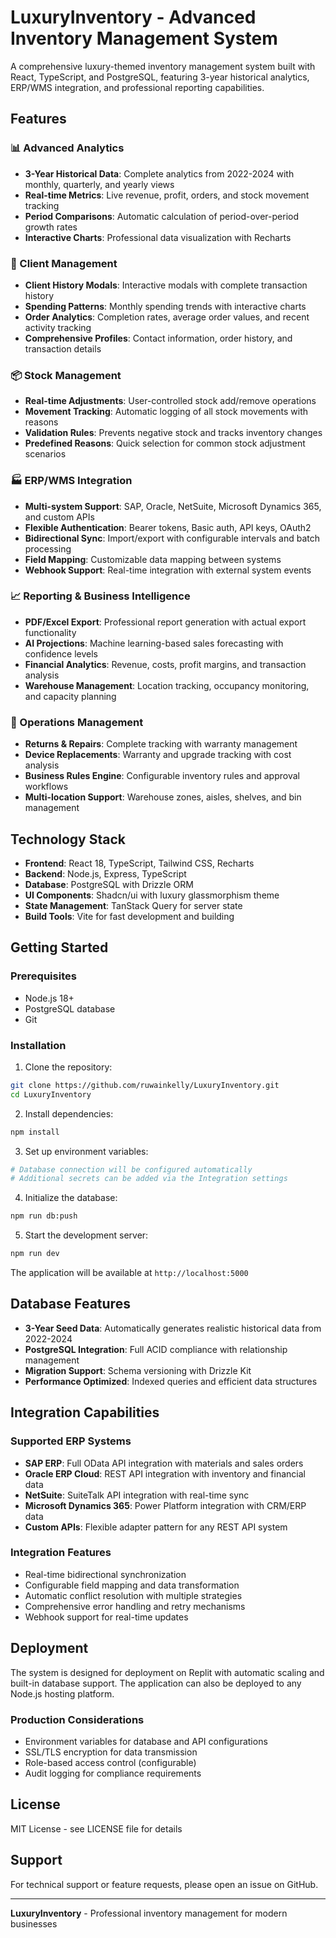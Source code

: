 # LuxuryInventory - Advanced Inventory Management System

A comprehensive luxury-themed inventory management system built with React, TypeScript, and PostgreSQL, featuring 3-year historical analytics, ERP/WMS integration, and professional reporting capabilities.

## Features

### 📊 Advanced Analytics
- **3-Year Historical Data**: Complete analytics from 2022-2024 with monthly, quarterly, and yearly views
- **Real-time Metrics**: Live revenue, profit, orders, and stock movement tracking
- **Period Comparisons**: Automatic calculation of period-over-period growth rates
- **Interactive Charts**: Professional data visualization with Recharts

### 👥 Client Management
- **Client History Modals**: Interactive modals with complete transaction history
- **Spending Patterns**: Monthly spending trends with interactive charts
- **Order Analytics**: Completion rates, average order values, and recent activity tracking
- **Comprehensive Profiles**: Contact information, order history, and transaction details

### 📦 Stock Management
- **Real-time Adjustments**: User-controlled stock add/remove operations
- **Movement Tracking**: Automatic logging of all stock movements with reasons
- **Validation Rules**: Prevents negative stock and tracks inventory changes
- **Predefined Reasons**: Quick selection for common stock adjustment scenarios

### 🏭 ERP/WMS Integration
- **Multi-system Support**: SAP, Oracle, NetSuite, Microsoft Dynamics 365, and custom APIs
- **Flexible Authentication**: Bearer tokens, Basic auth, API keys, OAuth2
- **Bidirectional Sync**: Import/export with configurable intervals and batch processing
- **Field Mapping**: Customizable data mapping between systems
- **Webhook Support**: Real-time integration with external system events

### 📈 Reporting & Business Intelligence
- **PDF/Excel Export**: Professional report generation with actual export functionality
- **AI Projections**: Machine learning-based sales forecasting with confidence levels
- **Financial Analytics**: Revenue, costs, profit margins, and transaction analysis
- **Warehouse Management**: Location tracking, occupancy monitoring, and capacity planning

### 🔧 Operations Management
- **Returns & Repairs**: Complete tracking with warranty management
- **Device Replacements**: Warranty and upgrade tracking with cost analysis
- **Business Rules Engine**: Configurable inventory rules and approval workflows
- **Multi-location Support**: Warehouse zones, aisles, shelves, and bin management

## Technology Stack

- **Frontend**: React 18, TypeScript, Tailwind CSS, Recharts
- **Backend**: Node.js, Express, TypeScript
- **Database**: PostgreSQL with Drizzle ORM
- **UI Components**: Shadcn/ui with luxury glassmorphism theme
- **State Management**: TanStack Query for server state
- **Build Tools**: Vite for fast development and building

## Getting Started

### Prerequisites
- Node.js 18+ 
- PostgreSQL database
- Git

### Installation

1. Clone the repository:
```bash
git clone https://github.com/ruwainkelly/LuxuryInventory.git
cd LuxuryInventory
```

2. Install dependencies:
```bash
npm install
```

3. Set up environment variables:
```bash
# Database connection will be configured automatically
# Additional secrets can be added via the Integration settings
```

4. Initialize the database:
```bash
npm run db:push
```

5. Start the development server:
```bash
npm run dev
```

The application will be available at `http://localhost:5000`

## Database Features

- **3-Year Seed Data**: Automatically generates realistic historical data from 2022-2024
- **PostgreSQL Integration**: Full ACID compliance with relationship management
- **Migration Support**: Schema versioning with Drizzle Kit
- **Performance Optimized**: Indexed queries and efficient data structures

## Integration Capabilities

### Supported ERP Systems
- **SAP ERP**: Full OData API integration with materials and sales orders
- **Oracle ERP Cloud**: REST API integration with inventory and financial data
- **NetSuite**: SuiteTalk API integration with real-time sync
- **Microsoft Dynamics 365**: Power Platform integration with CRM/ERP data
- **Custom APIs**: Flexible adapter pattern for any REST API system

### Integration Features
- Real-time bidirectional synchronization
- Configurable field mapping and data transformation
- Automatic conflict resolution with multiple strategies
- Comprehensive error handling and retry mechanisms
- Webhook support for real-time updates

## Deployment

The system is designed for deployment on Replit with automatic scaling and built-in database support. The application can also be deployed to any Node.js hosting platform.

### Production Considerations
- Environment variables for database and API configurations
- SSL/TLS encryption for data transmission
- Role-based access control (configurable)
- Audit logging for compliance requirements

## License

MIT License - see LICENSE file for details

## Support

For technical support or feature requests, please open an issue on GitHub.

---

**LuxuryInventory** - Professional inventory management for modern businesses
